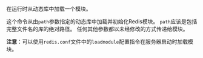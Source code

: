 在运行时从动态库中加载一个模块。

这个命令从由`path`参数指定的动态库中加载并初始化Redis模块。 `path`应该是包括完整文件名的库的绝对路径。 任何其他参数都以未经修改的方式传递给模块。

**注意**：可以使用`redis.conf`文件中的`loadmodule`配置指令在服务器启动时加载模块。
